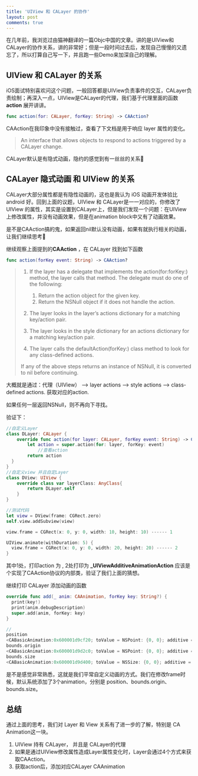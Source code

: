 ```yaml
---
title: 'UIView 和 CALayer 的协作'
layout: post
comments: true
---
```


在几年前，我浏览过由猫神翻译的一篇Objc中国的文章。讲的是UIView和CALayer的协作关系，讲的非常好；但是一段时间过去后，发现自己慢慢的又遗忘了，所以打算自己写一下，并且跑一些Demo来加深自己的理解。

## UIView 和 CALayer 的关系

iOS面试特别喜欢问这个问题，一般回答都是UIView负责事件的交互，CALayer负责绘制；再深入一点，UIView是CALayer的代理，我们基于代理里面的函数 **action** 展开讲讲。 

```swift
func action(for: CALayer, forKey: String) -> CAAction?
```

CAAction在我印象中没有接触过，查看了下文档是用于响应 layer 属性的变化。

> An interface that allows objects to respond to actions triggered by a CALayer change.

CALayer默认是有隐式动画，隐约的感觉到有一丝丝的关系🤔

## CALayer 隐式动画 和 UIView 的关系

CALayer大部分属性都是有隐性动画的，这也是我认为 iOS 动画开发体验比 android 好。回到上面的议题，UIView 和 CALayer是一一对应的，你修改了UIView 的属性，其实是设置到CALayer上，但是我们发现一个问题：在UIView 上修改属性，并没有动画效果，但是在animation block中又有了动画效果。

是不是CAAction搞的鬼，如果返回nil默认没有动画，如果有就执行相关的动画，让我们继续思考🤔

继续观察上面提到的**CAAction** ，在 CALayer  找到如下函数

```swift
func action(forKey event: String) -> CAAction?
```

> 1. If the layer has a delegate that implements the action(for:forKey:) method, the layer calls that method. The delegate must do one of the following:
>    1. Return the action object for the given key.
>    2. Return the NSNull object if it does not handle the action.
>
> 2. The layer looks in the layer’s actions dictionary for a matching key/action pair.
>
> 3. The layer looks in the style dictionary for an actions dictionary for a matching key/action pair.
>
> 4. The layer calls the defaultAction(forKey:) class method to look for any class-defined actions.
>
> If any of the above steps returns an instance of NSNull, it is converted to nil before continuing.
>

大概就是通过：代理（UIView） --> layer actions --> style actions --> class-defined actions. 获取对应的action.

如果任何一层返回NSNull，则不再向下寻找。

验证下：

```swift
//自定义Layer
class DLayer: CALayer {
	override func action(for layer: CALayer, forKey event: String) -> CAAction? {
        let action = super.action(for: layer, forKey: event)
    		//查看action
        return action
  }
}
//自定义view 并且自定Layer
class DView: UIView {
    override class var layerClass: AnyClass{
        return DLayer.self
    }
}

//测试代码
let view = DView(frame: CGRect.zero)
self.view.addSubview(view)

view.frame = CGRect(x: 0, y: 0, width: 10, height: 10) ------ 1

UIView.animate(withDuration: 5) {
  view.frame = CGRect(x: 0, y: 0, width: 20, height: 20) ------ 2
}
```

其中1处，打印action 为 <null> ,  2处打印为 **_UIViewAdditiveAnimationAction** 应该是个实现了CAAction协议的内部类，验证了我们上面的猜想。

继续打印 CALayer  添加动画的函数

```swift
override func add(_ anim: CAAnimation, forKey key: String?) {
  print(key!)
  print(anim.debugDescription)
  super.add(anim, forKey: key)
}

//
position
<CABasicAnimation:0x600001d9cf20; toValue = NSPoint: {0, 0}; additive = 1; delegate = <UIViewAnimationState: 0x7f9122c084b0>; fillMode = both; timingFunction = easeInEaseOut; duration = 5; fromValue = NSPoint: {-10, -10}; keyPath = position>
bounds.origin
<CABasicAnimation:0x600001d9d2c0; toValue = NSPoint: {0, 0}; additive = 1; fromValue = NSPoint: {0, 0}; keyPath = bounds.origin; delegate = <UIViewAnimationState: 0x7f9122c084b0>; fillMode = both; timingFunction = easeInEaseOut; duration = 5>
bounds.size
<CABasicAnimation:0x600001d9d400; toValue = NSSize: {0, 0}; additive = 1; fromValue = NSSize: {-20, -20}; keyPath = bounds.size; delegate = <UIViewAnimationState: 0x7f9122c084b0>; fillMode = both; timingFunction = easeInEaseOut; duration = 5>
```

是不是感觉非常熟悉，这就是我们平常自定义动画的方式。我们在修改frame时候，默认系统添加了3个animation，分别是 position、bounds.origin、bounds.size。

## 总结

通过上面的思考，我们对 Layer 和 View 关系有了进一步的了解，特别是 CA Animation这一块。

1. UIView 持有 CALayer， 并且是 CALayer的代理
2. 如果是通过UIView修改属性造成Layer属性变化时，Layer会通过4个方式来获取CAAction。
3. 获取action后，添加对应CALayer CAAnimation



